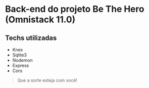 # Back-end do projeto Be The Hero (Omnistack 11.0)

## Techs utilizadas
* Knex
* Sqlite3
* Nodemon
* Express
* Cors

> Que a sorte esteja com você!
